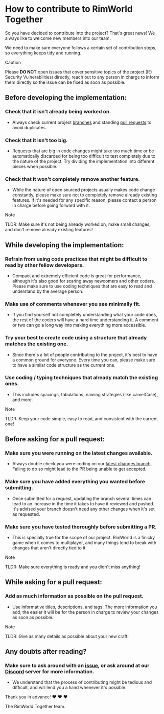 # How to contribute to RimWorld Together
So you have decided to contribute into the project? That's great news! We always like to welcome new members into our team.

We need to make sure everyone follows a certain set of contribution steps, so everything keeps tidy and running.

> [!CAUTION]
> Please **DO NOT** open issues that cover sensitive topics of the project (IE: Security Vulnerabilities) directly, reach out to any person in charge to inform them directly so the issue can be fixed as soon as possible.

## Before developing the implementation:
### Check that it isn't already being worked on.
- Always check current project [branches](https://github.com/RimworldTogether/Rimworld-Together/branches) and standing [pull requests](https://github.com/RimworldTogether/Rimworld-Together/pulls) to avoid duplicates.
### Check that it isn't too big.
- Requests that are big in code changes might take too much time or be automatically discarded for being too difficult to test completely due to the nature of the project. Try dividing the implementation into different pieces when possible.
### Check that it won't completely remove another feature.
- While the nature of open sourced projects usually makes code change constantly, please make sure not to completely remove already existing features. If it's needed for any specific reason, please contact a person in charge before going forward with it.

> [!NOTE]
> TLDR: Make sure it's not being already worked on, make small changes, and don't remove already existing features!

## While developing the implementation:
### Refrain from using code practices that might be difficult to read by other fellow developers.
- Compact and extremely efficient code is great for performance, although it's also good for scaring away newcomers and other coders. Please make sure to use coding techniques that are easy to read and understand by the average person.
### Make use of comments whenever you see minimally fit.
- If you find yourself not completely understanding what your code does, the rest of the coders will have a hard time understanding it. A comment or two can go a long way into making everything more accessible.
### Try your best to create code using a structure that already matches the existing one.
- Since there's a lot of people contributing to the project, it's best to have a common ground for everyone. Every time you can, please make sure to have a similar code structure as the current one.
### Use coding / typing techniques that already match the existing ones.
- This includes spacings, tabulations, naming strategies (like camelCase), and more.

> [!NOTE]
> TLDR: Keep your code simple, easy to read, and consistent with the current one!

## Before asking for a pull request:
### Make sure you were running on the latest changes available.
- Always double check you were coding on our [latest changes branch](https://github.com/RimworldTogether/Rimworld-Together/tree/development). Failing to do so might lead to the PR being unable to get accepted.
### Make sure you have added everything you wanted before submitting.
- Once submitted for a request, updating the branch several times can lead to an increase in the time it takes to have it reviewed and pushed. It's advised your branch doesn't need any other changes when it's set as requested.
### Make sure you have tested thoroughly before submitting a PR.
- This is specially true for the scope of our project. RimWorld is a finicky game when it comes to multiplayer, and many things tend to break with changes that aren't directly tied to it.

> [!NOTE]
> TLDR: Make sure everything is ready and you didn't miss anything!

## While asking for a pull request:
### Add as much information as possible on the pull request.
- Use informative titles, descriptions, and tags. The more information you add, the easier it will be for the person in charge to review your changes as soon as possible.

> [!NOTE]
> TLDR: Give as many details as possible about your new craft!

## Any doubts after reading?
### Make sure to ask around with an [issue](https://github.com/RimworldTogether/Rimworld-Together/issues), or ask around at our [Discord](https://discord.gg/NCsArSaqBW) server for more information.
- We understand that the process of contributing might be tedious and difficult, and will lend you a hand whenever it's possible.

Thank you in advance! ❤️ ❤️ ❤️

The RimWorld Together team.
